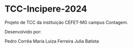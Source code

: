 # TCC-Incipere-2024

Projeto de TCC da instituição CEFET-MG campus Contagem.

Desenvolvido por:

Pedro Corrêa
Maria Luiza Ferreira
Julia Batista
